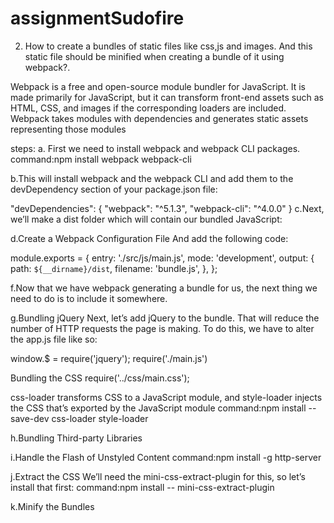 # assignmentSudofire
2. How to create a bundles of static files like css,js and images. And this static file should be minified
when creating a bundle of it using webpack?.


Webpack is a free and open-source module bundler for JavaScript. It is made primarily for JavaScript, but it can transform front-end assets such as HTML, CSS, and images if the corresponding loaders are included. Webpack takes modules with dependencies and generates static assets representing those modules

steps:
a. First we need to install webpack and webpack CLI packages.
command:npm install webpack webpack-cli

b.This will install webpack and the webpack CLI and add them to the devDependency section of your package.json file:

"devDependencies": {
  "webpack": "^5.1.3",
  "webpack-cli": "^4.0.0"
}
c.Next, we’ll make a dist folder which will contain our bundled JavaScript:

d.Create a Webpack Configuration File
And add the following code:

module.exports = {
  entry: './src/js/main.js',
  mode: 'development',
  output: {
	path: `${__dirname}/dist`,
	filename: 'bundle.js',
  },
};

f.Now that we have webpack generating a bundle for us, the next thing we need to do is to include it somewhere.

g.Bundling jQuery
Next, let’s add jQuery to the bundle. That will reduce the number of HTTP requests the page is making. To do this, we have to alter the app.js file like so:


window.$ = require('jquery');
require('./main.js')

Bundling the CSS
require('../css/main.css');

css-loader transforms CSS to a JavaScript module, and style-loader injects the CSS that’s exported by the JavaScript module
command:npm install --save-dev css-loader style-loader

h.Bundling Third-party Libraries

i.Handle the Flash of Unstyled Content
command:npm install -g http-server

j.Extract the CSS
We’ll need the mini-css-extract-plugin for this, so let’s install that first:
command:npm install -- mini-css-extract-plugin

k.Minify the Bundles

